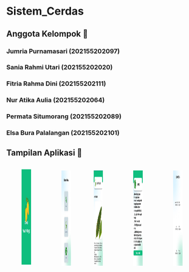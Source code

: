 # Sistem_Cerdas
## Anggota Kelompok 🌱
### Jumria Purnamasari (202155202097)
### Sania Rahmi Utari (202155202020)
### Fitria Rahma Dini (202155202111)
### Nur Atika Aulia (202155202064)
### Permata Situmorang (202155202089)
### Elsa Bura Palalangan (202155202101)

## Tampilan Aplikasi 🌱
<div style="display: flex; flex-direction: row; justify-content: space-between; align-items: center;">
  <figure style="margin-bottom: 20px; text-align: center;">
    <img width="200" height="250" src="gambar/splash screen.jpg">
  </figure>
  
  <figure style="margin-right: 20px; text-align: center;">
    <img width="200" height="250" src="gambar/halaman utama.jpg">
  </figure>
  
  <figure style="text-align: center;">
    <img width="200" height="250" src="gambar/deteksi.jpg">
  </figure>
  
  <figure style="text-align: center;">
    <img width="200" height="250" src="gambar/halaman tentang.jpg">
  </figure>
  
  <figure style="text-align: center;">
    <img width="200" height="250" src="gambar/tentang.jpg">
  </figure>
</div>
